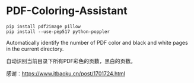 # PDF-Coloring-Assistant

```
pip install pdf2image pillow
pip install --use-pep517 python-poppler
```

Automatically identify the number of PDF color and black and white pages in the current directory.

自动识别当前目录下所有PDF彩色的页数，黑白的页数。

感谢：https://www.itbaoku.cn/post/1701724.html
